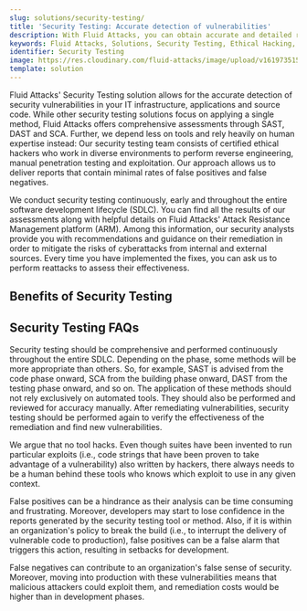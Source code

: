 ```yaml
---
slug: solutions/security-testing/
title: 'Security Testing: Accurate detection of vulnerabilities'
description: With Fluid Attacks, you can obtain accurate and detailed reports on security vulnerabilities in your IT infrastructure, applications and source code.
keywords: Fluid Attacks, Solutions, Security Testing, Ethical Hacking, Vulnerability, SDLC
identifier: Security Testing
image: https://res.cloudinary.com/fluid-attacks/image/upload/v1619735154/airs/solutions/solution-security-testing_mmthfa.webp
template: solution
---
```


<text-container>

Fluid Attacks' Security Testing solution
allows for the accurate detection of security vulnerabilities
in your IT infrastructure,
applications and source code.
While other security testing solutions focus on applying a single method,
Fluid Attacks offers comprehensive assessments through SAST,
DAST and SCA.
Further,
we depend less on tools
and rely heavily on human expertise instead:
Our security testing team consists of certified ethical hackers
who work in diverse environments
to perform reverse engineering,
manual penetration testing and exploitation.
Our approach allows us to deliver reports
that contain minimal rates of false positives and false negatives.

We conduct security testing continuously,
early
and throughout the entire software development lifecycle (SDLC).
You can find all the results of our assessments
along with helpful details
on Fluid Attacks' Attack Resistance Management platform (ARM).
Among this information,
our security analysts provide you with recommendations
and guidance on their remediation
in order to mitigate the risks of cyberattacks
from internal and external sources.
Every time you have implemented the fixes,
you can ask us to perform reattacks
to assess their effectiveness.

</text-container>

## Benefits of Security Testing

<grid-container>

  <div>
    <solution-card
      description="Our comprehensive Security Testing
        solution involves delivering attacks
        continuously to all the points from which
        unauthorized entry could be gained.
        This way, you can keep the security of all
        your digital assets monitored."
      image="airs/solutions/security-testing/icon1"
      title="Continuous attack surface testing"
    />
  </div>

  <div>
    <solution-card
      description="Our certified team of ethical
        hackers actively searches your systems
        for cybersecurity vulnerabilities that
        may pose a risk to your information assets
        and those of your users. You will receive detailed reports
        based on which you can decide what you want
        to fix according to the severity and impact on your business."
      image="airs/solutions/security-testing/icon2"
      title="Exhaustive vulnerability reports"
    />
  </div>

  <div>
    <solution-card
      description="We place much more emphasis
        on tool-supported manual work
        than on the use of automatic tools alone,
        and are more concerned with accuracy than speed.
        This is why you will find very low rates
        of false positives and false negatives
        in our projects."
      image="airs/solutions/security-testing/icon3"
      title="Minimal rates of false positives"
    />
  </div>

  <div>
    <solution-card
      description="We manage the security testing
        from a unique point, our ARM.
        This allows our red team to be available
        and in constant communication with your
        developers in order to achieve high remediation rates.
        We also use this platform to provide you
        with easy-to-understand, up-to-date executive indicators."
      image="airs/solutions/security-testing/icon4"
      title="Centralized attack surface management"
    />
  </div>

</grid-container>

<div>
  <solution-slide
    description="We invite you to read
      our blog posts related to this solution."
    solution="securityTesting"
    title="Do you want to learn more about Security Testing?"
  />
</div>

## Security Testing FAQs

<faq-container>

<div>
<solution-faq
  title="How to perform security testing?"
>

Security testing should be comprehensive
and performed continuously throughout the entire SDLC.
Depending on the phase,
some methods will be more appropriate than others.
So,
for example,
SAST is advised from the code phase onward,
SCA from the building phase onward,
DAST from the testing phase onward,
and so on.
The application of these methods
should not rely exclusively on automated tools.
They should also be performed
and reviewed for accuracy manually.
After remediating vulnerabilities,
security testing should be performed again
to verify the effectiveness of the remediation
and find new vulnerabilities.

</solution-faq>
</div>

<div>
<solution-faq
  title="Do automated tools hack?"
>

We argue that no tool hacks.
Even though suites have been invented
to run particular exploits
(i.e., code strings that have been proven to take advantage of a vulnerability)
also written by hackers,
there always needs to be a human behind these tools
who knows which exploit to use in any given context.

</solution-faq>
</div>

<div>
<solution-faq
  title="How do false positives impact the software development process?"
>

False positives can be a hindrance
as their analysis can be time consuming and frustrating.
Moreover,
developers may start to lose confidence
in the reports generated by the security testing tool or method.
Also,
if it is within an organization's policy to break the build
(i.e., to interrupt the delivery of vulnerable code to production),
false positives can be a false alarm
that triggers this action,
resulting in setbacks for development.

</solution-faq>
</div>

<div>
<solution-faq
  title="How do false negatives impact the software development process?"
>

False negatives can contribute to an organization's false sense of security.
Moreover,
moving into production with these vulnerabilities means
that malicious attackers could exploit them,
and remediation costs would be higher than in development phases.

</solution-faq>
</div>

</faq-container>

<div>
<solution-cta
  paragraph="We are offering organizations a comprehensive solution
    to find their systems' vulnerabilities throughout the SDLC
    with very low rates of false positives and false negatives.
    Don't miss out on the benefits, and ask us about our 21-day
    free trial for a taste of our Security Testing solution."
  title="Get started with Fluid Attacks' Security Testing solution right now"
/>
</div>
